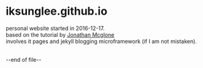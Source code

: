 # iksunglee.github.io
personal website started in 2016-12-17. <br>
based on the tutorial by <a href= "http://jmcglone.com/guides/github-pages/"> Jonathan Mcglone </a> <br>
involves it pages and jekyll blogging microframework (if I am not mistaken).

<br>
--end of file--
